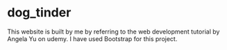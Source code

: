 # dog_tinder

This website is built by me by referring to the web development tutorial by Angela Yu on udemy.
I have used Bootstrap for this project.
